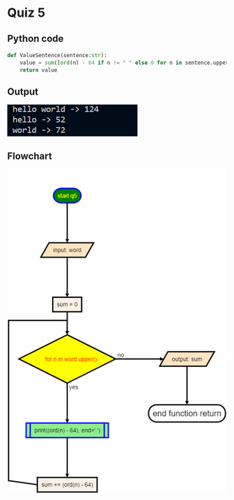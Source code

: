 # Quiz 5
## Python code
```python
def ValueSentence(sentence:str):
    value = sum([ord(n) - 64 if n != " " else 0 for n in sentence.upper()])
    return value
```
## Output
![](/assets/Q_5.png)

## Flowchart
![](/flowCharts/q5.png)
